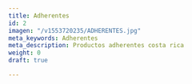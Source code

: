 ```yaml
---
title: Adherentes
id: 2
imagen: "/v1553720235/ADHERENTES.jpg"
meta_keywords: Adherentes
meta_description: Productos adherentes costa rica
weight: 0
draft: true

---
```

